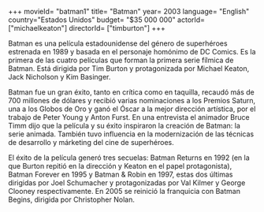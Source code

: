 +++
movieId= "batman1"
title= "Batman"
year= 2003
language= "English"
country="Estados Unidos"
budget= "$35 000 000"
actorId= ["michaelkeaton"]
directorId= ["timburton"]
+++


Batman es una película estadounidense del género de superhéroes estrenada en 1989 y basada en el personaje homónimo de DC Comics. Es la primera de las cuatro películas que forman la primera serie fílmica de Batman. Está dirigida por Tim Burton y protagonizada por Michael Keaton, Jack Nicholson y Kim Basinger.

Batman fue un gran éxito, tanto en crítica como en taquilla, recaudó más de 700 millones de dólares y recibió varias nominaciones a los Premios Saturn, una a los Globos de Oro y ganó el Óscar a la mejor dirección artística, por el trabajo de Peter Young y Anton Furst. En una entrevista el animador Bruce Timm dijo que la película y su éxito inspiraron la creación de Batman: la serie animada. También tuvo influencia en la modernización de las técnicas de desarrollo y márketing del cine de superhéroes.

El éxito de la película generó tres secuelas: Batman Returns en 1992 (en la que Burton repitió en la dirección y Keaton en el papel protagonista), Batman Forever en 1995 y Batman & Robin en 1997, estas dos últimas dirigidas por Joel Schumacher y protagonizadas por Val Kilmer y George Clooney respectivamente. En 2005 se reinició la franquicia con Batman Begins, dirigida por Christopher Nolan.
